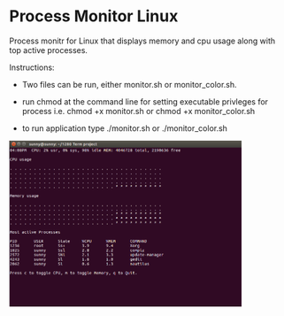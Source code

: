 # Process Monitor Linux

Process monitr for Linux that displays memory and cpu usage along with top active processes.

Instructions:

* Two files can be run, either monitor.sh or monitor_color.sh.

* run chmod at the command line for setting executable privleges for process
        i.e. chmod +x monitor.sh or chmod +x monitor_color.sh
        
* to run application type ./monitor.sh or ./monitor_color.sh

<img src="https://github.com/travelln/Process-Monitor-Linux-/blob/master/Monitor_bash_script-images/Capture1.PNG" width="420">
